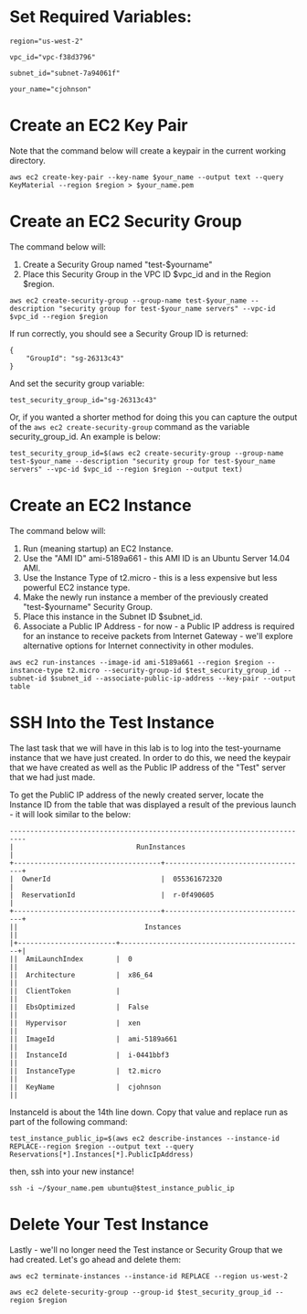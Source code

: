 # Set Required Variables:

`region="us-west-2"`

`vpc_id="vpc-f38d3796"`

`subnet_id="subnet-7a94061f"`

`your_name="cjohnson"`

# Create an EC2 Key Pair
Note that the command below will create a keypair in the current working directory.

`aws ec2 create-key-pair --key-name $your_name --output text --query KeyMaterial --region $region > $your_name.pem`

# Create an EC2 Security Group
The command below will:

1. Create a Security Group named "test-$yourname"
2. Place this Security Group in the VPC ID $vpc_id and in the Region $region. 

`aws ec2 create-security-group --group-name test-$your_name --description "security group for test-$your_name servers" --vpc-id $vpc_id --region $region`

If run correctly, you should see a Security Group ID is returned:

    {
        "GroupId": "sg-26313c43"
    }

And set the security group variable:

`test_security_group_id="sg-26313c43"`

Or, if you wanted a shorter method for doing this you can capture the output of the `aws ec2 create-security-group` command as the variable security_group_id. An example is below:

`test_security_group_id=$(aws ec2 create-security-group --group-name test-$your_name --description "security group for test-$your_name servers" --vpc-id $vpc_id --region $region --output text)`

# Create an EC2 Instance
The command below will:

1. Run (meaning startup) an EC2 Instance.
2. Use the "AMI ID" ami-5189a661 - this AMI ID is an Ubuntu Server 14.04 AMI.
3. Use the Instance Type of t2.micro - this is a less expensive but less powerful EC2 instance type.
4. Make the newly run instance a member of the previously created "test-$yourname" Security Group.
5. Place this instance in the Subnet ID $subnet_id.
6. Associate a Public IP Address - for now - a Public IP address is required for an instance to receive packets from Internet Gateway - we'll explore alternative options for Internet connectivity in other modules.

`aws ec2 run-instances --image-id ami-5189a661 --region $region --instance-type t2.micro --security-group-id $test_security_group_id --subnet-id $subnet_id --associate-public-ip-address --key-pair --output table`

# SSH Into the Test Instance
The last task that we will have in this lab is to log into the test-yourname instance that we have just created. In order to do this, we need the keypair that we have created as well as the Public IP address of the "Test" server that we had just made.

To get the PubliC IP address of the newly created server, locate the Instance ID from the table that was displayed a result of the previous launch - it will look similar to the below:

    --------------------------------------------------------------------------
    |                              RunInstances                              |
    +------------------------------------+-----------------------------------+
    |  OwnerId                           |  055361672320                     |
    |  ReservationId                     |  r-0f490605                       |
    +------------------------------------+-----------------------------------+
    ||                               Instances                              ||
    |+------------------------+---------------------------------------------+|
    ||  AmiLaunchIndex        |  0                                          ||
    ||  Architecture          |  x86_64                                     ||
    ||  ClientToken           |                                             ||
    ||  EbsOptimized          |  False                                      ||
    ||  Hypervisor            |  xen                                        ||
    ||  ImageId               |  ami-5189a661                               ||
    ||  InstanceId            |  i-0441bbf3                                 ||
    ||  InstanceType          |  t2.micro                                   ||
    ||  KeyName               |  cjohnson                                   ||

InstanceId is about the 14th line down. Copy that value and replace run as part of the following command:

`test_instance_public_ip=$(aws ec2 describe-instances --instance-id REPLACE--region $region --output text --query Reservations[*].Instances[*].PublicIpAddress)`

then, ssh into your new instance!

`ssh -i ~/$your_name.pem ubuntu@$test_instance_public_ip`

# Delete Your Test Instance
Lastly - we'll no longer need the Test instance or Security Group that we had created. Let's go ahead and delete them:

`aws ec2 terminate-instances --instance-id REPLACE --region us-west-2`

`aws ec2 delete-security-group --group-id $test_security_group_id --region $region`
